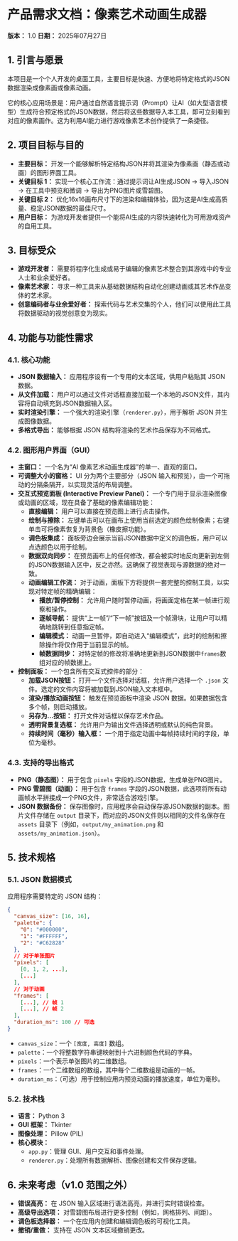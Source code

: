 # 产品需求文档：像素艺术动画生成器

**版本：** 1.0
**日期：** 2025年07月27日

## 1. 引言与愿景

本项目是一个个人开发的桌面工具，主要目标是快速、方便地将特定格式的JSON数据渲染成像素画或像素动画。

它的核心应用场景是：用户通过自然语言提示词（Prompt）让AI（如大型语言模型）生成符合预定格式的JSON数据，然后将这些数据导入本工具，即可立刻看到对应的像素画作。这为利用AI能力进行游戏像素艺术创作提供了一条捷径。

## 2. 项目目标与目的

*   **主要目标：** 开发一个能够解析特定结构JSON并将其渲染为像素画（静态或动画）的图形界面工具。
*   **关键目标 1：** 实现一个核心工作流：通过提示词让AI生成JSON -> 导入JSON -> 在工具中预览和微调 -> 导出为PNG图片或雪碧图。
*   **关键目标 2：** 优化16x16画布尺寸下的渲染和编辑体验，因为这是AI生成高质量、稳定JSON数据的最佳尺寸。
*   **用户目标：** 为游戏开发者提供一个能将AI生成的内容快速转化为可用游戏资产的自用工具。

## 3. 目标受众

*   **游戏开发者：** 需要将程序化生成或易于编辑的像素艺术整合到其游戏中的专业人士和业余爱好者。
*   **像素艺术家：** 寻求一种工具来从基础数据结构自动化创建动画或其艺术作品变体的艺术家。
*   **创意编码者与业余爱好者：** 探索代码与艺术交集的个人，他们可以使用此工具将数据驱动的视觉创意变为现实。

## 4. 功能与功能性需求

### 4.1. 核心功能

*   **JSON 数据输入：** 应用程序设有一个专用的文本区域，供用户粘贴其 JSON 数据。
*   **从文件加载：** 用户可以通过文件对话框直接加载一个本地的JSON文件，其内容将自动填充到JSON数据输入区。
*   **实时渲染引擎：** 一个强大的渲染引擎（`renderer.py`），用于解析 JSON 并生成图像数据。
*   **多格式导出：** 能够根据 JSON 结构将渲染的艺术作品保存为不同格式。

### 4.2. 图形用户界面（GUI）

*   **主窗口：** 一个名为“AI 像素艺术动画生成器”的单一、直观的窗口。
*   **可调整大小的窗格：** UI 分为两个主要部分（JSON 输入和预览），由一个可拖动的分隔条隔开，以实现灵活的布局调整。
*   **交互式预览面板 (Interactive Preview Panel)：** 一个专门用于显示渲染图像或动画的区域，现在具备了基础的像素编辑功能：
    *   **直接编辑：** 用户可以直接在预览图上进行点击操作。
    *   **绘制与擦除：** 左键单击可以在画布上使用当前选定的颜色绘制像素；右键单击可将像素恢复为背景色（橡皮擦功能）。
    *   **调色板集成：** 面板旁边会展示当前JSON数据中定义的调色板，用户可以点选颜色以用于绘制。
    *   **数据双向同步：** 在预览画布上的任何修改，都会被实时地反向更新到左侧的JSON数据输入区中，反之亦然。这确保了视觉表现与源数据的绝对一致。
    *   **动画编辑工作流：** 对于动画，面板下方将提供一套完整的控制工具，以实现对特定帧的精确编辑：
        *   **播放/暂停控制：** 允许用户随时暂停动画，将画面定格在某一帧进行观察和操作。
        *   **逐帧导航：** 提供“上一帧”/“下一帧”按钮及一个帧滑块，让用户可以精确地跳转到任意指定帧。
        *   **编辑模式：** 动画一旦暂停，即自动进入“编辑模式”，此时的绘制和擦除操作将仅作用于当前显示的帧。
        *   **帧数据同步：** 对特定帧的修改将准确地更新到JSON数据中`frames`数组对应的帧数据上。
*   **控制面板：** 一个包含所有交互式控件的部分：
    *   **加载JSON按钮：** 打开一个文件选择对话框，允许用户选择一个 `.json` 文件。选定的文件内容将被加载到JSON输入文本框中。
    *   **渲染/播放动画按钮：** 触发在预览面板中渲染 JSON 数据。如果数据包含多个帧，则启动播放。
    *   **另存为...按钮：** 打开文件对话框以保存艺术作品。
    *   **透明背景复选框：** 允许用户为输出文件选择透明或默认的纯色背景。
    *   **持续时间（毫秒）输入框：** 一个用于指定动画中每帧持续时间的字段，单位为毫秒。

### 4.3. 支持的导出格式

*   **PNG（静态图）：** 用于包含 `pixels` 字段的JSON数据，生成单张PNG图片。
*   **PNG 雪碧图（动画）：** 用于包含 `frames` 字段的JSON数据，此选项将所有动画帧水平拼接成一个PNG文件，非常适合游戏引擎。
*   **JSON 数据备份：** 保存图像时，应用程序会自动保存源JSON数据的副本。图片文件存储在 `output` 目录下，而对应的JSON文件则以相同的文件名保存在 `assets` 目录下（例如，`output/my_animation.png` 和 `assets/my_animation.json`）。

## 5. 技术规格

### 5.1. JSON 数据模式

应用程序需要特定的 JSON 结构：

```json
{
  "canvas_size": [16, 16], 
  "palette": {
    "0": "#000000",
    "1": "#FFFFFF",
    "2": "#C62828"
  },
  // 对于单张图片
  "pixels": [
    [0, 1, 2, ...],
    [...]
  ],
  // 对于动画
  "frames": [
    [...], // 帧 1
    [...], // 帧 2
  ],
  "duration_ms": 100 // 可选
}
```

*   `canvas_size`：一个 `[宽度, 高度]` 数组。
*   `palette`：一个将整数字符串键映射到十六进制颜色代码的字典。
*   `pixels`：一个表示单张图片的二维数组。
*   `frames`：一个二维数组的数组，其中每个二维数组是动画的一帧。
*   `duration_ms`：（可选）用于控制应用内预览动画的播放速度，单位为毫秒。

### 5.2. 技术栈

*   **语言：** Python 3
*   **GUI 框架：** Tkinter
*   **图像处理：** Pillow (PIL)
*   **核心模块：**
    *   `app.py`：管理 GUI、用户交互和事件处理。
    *   `renderer.py`：处理所有数据解析、图像创建和文件保存逻辑。

## 6. 未来考虑（v1.0 范围之外）

*   **错误高亮：** 在 JSON 输入区域进行语法高亮，并进行实时错误检查。
*   **高级导出选项：** 对雪碧图布局进行更多控制（例如，网格排列、间距）。
*   **调色板选择器：** 一个在应用内创建和编辑调色板的可视化工具。
*   **撤销/重做：** 支持在 JSON 文本区域撤销更改。